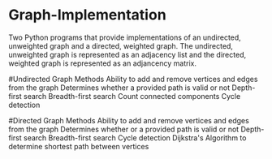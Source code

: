# Graph-Implementation

Two Python programs that provide implementations of an undirected, unweighted graph and a directed, weighted graph. The undirected, unweighted graph is represented as an adjacency list and the directed, weighted graph is represented as an adjancency matrix.

#Undirected Graph Methods
Ability to add and remove vertices and edges from the graph
Determines whether a provided path is valid or not
Depth-first search
Breadth-first search
Count connected components
Cycle detection

#Directed Graph Methods
Ability to add and remove vertices and edges from the graph
Determines whether or a provided path is valid or not
Depth-first search
Breadth-first search
Cycle detection
Dijkstra's Algorithm to determine shortest path between vertices
